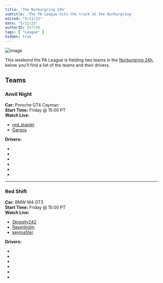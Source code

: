 ```yaml
---
title: 'The Nurburgring 24h'
subtitle: 'The PA League hits the track at the Nurburgring'
edited: "5/11/23"
date: "5/11/23"
authorID: 557730
tags: [ "League" ]
hidden: true
---
```


![image](/posts/nurburgring-24-2023/header.jpg)

This weekend the PA League is fielding two teams in the [Nurburgring 24h](https://www.iracing.com/this-week-iracing-nurburgring-24-special-event-2023/), below you'll find a list of the teams and their drivers. 

## Teams

### Anvil Night 

**Car:** Porsche GT4 Cayman <br>
**Start Time:** Friday @ 15:00 PT <br>
**Watch Live:**
- [red_stapler](https://www.twitch.tv/red_stapler)
- [Gargos](https://www.twitch.tv/gargosthemighty)

**Drivers:**
- <Driver accountId = "440513" />
- <Driver accountId = "241709" />
- <Driver accountId = "492603" />
- <Driver accountId = "646933" />
- <Driver accountId = "722005" />
- <Driver accountId = "214406" />

***

### Red Shift

**Car:** BMW M4 GT3 <br>
**Start Time:** Friday @ 15:00 PT <br>
**Watch Live:**
- [Skiggity242](https://www.twitch.tv/skiggity242)
- [Ravenholm](https://www.twitch.tv/ravenholm337)
- [keyma5ter](https://www.twitch.tv/keyma5ter)

**Drivers:**
- <Driver accountId = "622658" />
- <Driver accountId = "18953" />
- <Driver accountId = "360342" />
- <Driver accountId = "748501" />
- <Driver accountId = "511940" />
- <Driver accountId = "541051" />